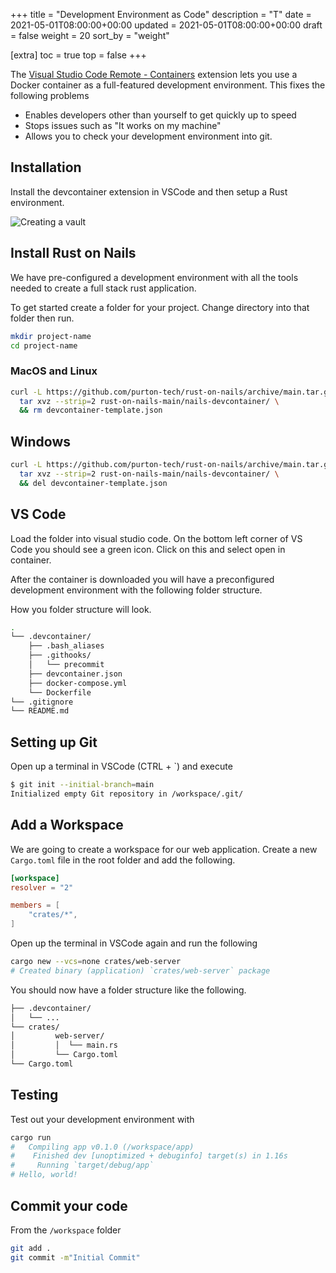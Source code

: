+++
title = "Development Environment as Code"
description = "T"
date = 2021-05-01T08:00:00+00:00
updated = 2021-05-01T08:00:00+00:00
draft = false
weight = 20
sort_by = "weight"


[extra]
toc = true
top = false
+++

The [Visual Studio Code Remote - Containers](https://code.visualstudio.com/docs/remote/containers) extension lets you use a Docker container as a full-featured development environment. This fixes the following problems

* Enables developers other than yourself to get quickly up to speed
* Stops issues such as "It works on my machine"
* Allows you to check your development environment into git.

## Installation

Install the devcontainer extension in VSCode and then setup a Rust environment.

![Creating a vault](/containers-extension.png)

## Install Rust on Nails

We have pre-configured a development environment with all the tools needed to create a full stack rust application.

To get started create a folder for your project. Change directory into that folder then run.

```sh
mkdir project-name
cd project-name
```

### MacOS and Linux

```sh
curl -L https://github.com/purton-tech/rust-on-nails/archive/main.tar.gz | \
  tar xvz --strip=2 rust-on-nails-main/nails-devcontainer/ \
  && rm devcontainer-template.json
```

## Windows

```sh
curl -L https://github.com/purton-tech/rust-on-nails/archive/main.tar.gz | \
  tar xvz --strip=2 rust-on-nails-main/nails-devcontainer/ \
  && del devcontainer-template.json
```

## VS Code

Load the folder into visual studio code. On the bottom left corner of VS Code you should see a green icon. Click on this and select open in container.

After the container is downloaded you will have a preconfigured development environment with the following folder structure.

How you folder structure will look.

```sh
.
└── .devcontainer/
    ├── .bash_aliases
    ├── .githooks/
    │   └── precommit
    ├── devcontainer.json
    ├── docker-compose.yml
    └── Dockerfile
└── .gitignore
└── README.md
```

## Setting up Git

Open up a terminal in VSCode (CTRL + `) and execute

```sh
$ git init --initial-branch=main
Initialized empty Git repository in /workspace/.git/
```

## Add a Workspace

We are going to create a workspace for our web application. Create a new `Cargo.toml` file in the root folder and add the following.

```toml
[workspace]
resolver = "2"

members = [
    "crates/*",
]
```

Open up the terminal in VSCode again and run the following

```sh
cargo new --vcs=none crates/web-server
# Created binary (application) `crates/web-server` package
```

You should now have a folder structure like the following.

```sh
├── .devcontainer/
│   └── ...
└── crates/
│         web-server/
│         │  └── main.rs
│         └── Cargo.toml
└── Cargo.toml
```

## Testing

Test out your development environment with

```sh
cargo run
#   Compiling app v0.1.0 (/workspace/app)
#    Finished dev [unoptimized + debuginfo] target(s) in 1.16s
#     Running `target/debug/app`
# Hello, world!
```

## Commit your code

From the `/workspace` folder

```sh
git add .
git commit -m"Initial Commit"
```
